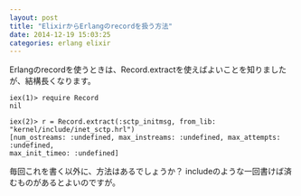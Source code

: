 ```yaml
---
layout: post
title: "ElixirからErlangのrecordを扱う方法"
date: 2014-12-19 15:03:25
categories: erlang elixir
---
```

<p>Erlangのrecordを使うときは、Record.extractを使えばよいことを知りましたが、結構長くなります。</p>

<pre><code>iex(1)&gt; require Record
nil

iex(2)&gt; r = Record.extract(:sctp_initmsg, from_lib: "kernel/include/inet_sctp.hrl")
[num_ostreams: :undefined, max_instreams: :undefined, max_attempts: :undefined,
max_init_timeo: :undefined]
</code></pre>

<p>毎回これを書く以外に、方法はあるでしょうか？
includeのような一回書けば済むものがあるとよいのですが。</p>
